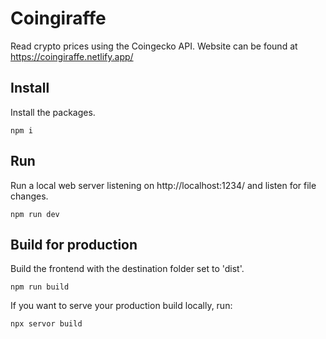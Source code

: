 # Coingiraffe
Read crypto prices using the Coingecko API. Website can be found at https://coingiraffe.netlify.app/

## Install
Install the packages.

```
npm i
```

## Run
Run a local web server listening on http://localhost:1234/ and listen for file changes.

```
npm run dev
```

## Build for production
Build the frontend with the destination folder set to 'dist'.
```
npm run build
```

If you want to serve your production build locally, run:
```
npx servor build
```
